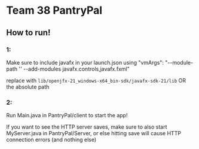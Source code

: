 # Team 38 PantryPal

## How to run!

### 1:

Make sure to include javafx in your launch.json using "vmArgs": "--module-path '' --add-modules javafx.controls,javafx.fxml"

replace <PATH> with `lib/openjfx-21_windows-x64_bin-sdk/javafx-sdk-21/lib` OR the absolute path

### 2: 

Run Main.java in PantryPal/client to start the app!

If you want to see the HTTP server saves, make sure to also start MyServer.java in PantryPal/Server, or else hitting save will cause HTTP connection errors (and nothing else)
